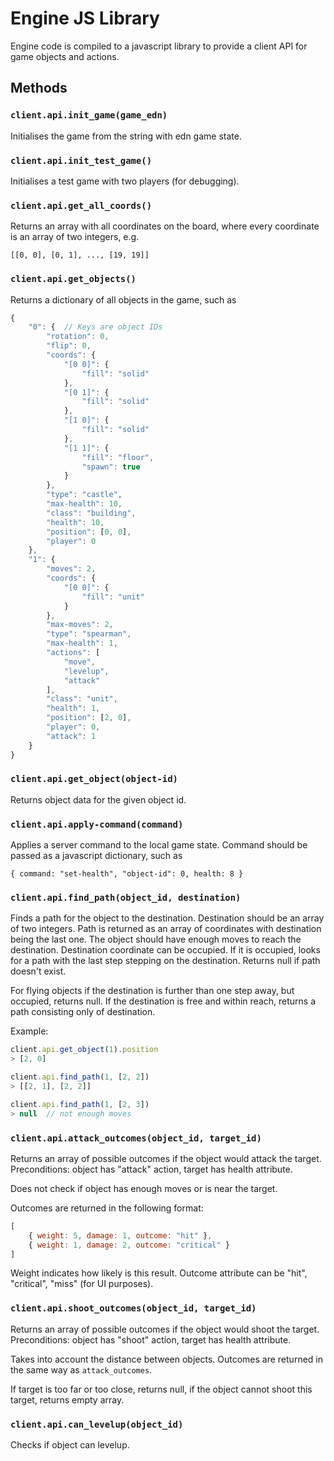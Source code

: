 # Engine JS Library

Engine code is compiled to a javascript library to provide a client API for game objects and actions.

## Methods

### `client.api.init_game(game_edn)`

Initialises the game from the string with edn game state.

### `client.api.init_test_game()`

Initialises a test game with two players (for debugging).

### `client.api.get_all_coords()`

Returns an array with all coordinates on the board, where every coordinate is an array of two integers, e.g.

`[[0, 0], [0, 1], ..., [19, 19]]`

### `client.api.get_objects()`

Returns a dictionary of all objects in the game, such as

```js
{
    "0": {  // Keys are object IDs
        "rotation": 0,
        "flip": 0,
        "coords": {
            "[0 0]": {
                "fill": "solid"
            },
            "[0 1]": {
                "fill": "solid"
            },
            "[1 0]": {
                "fill": "solid"
            },
            "[1 1]": {
                "fill": "floor",
                "spawn": true
            }
        },
        "type": "castle",
        "max-health": 10,
        "class": "building",
        "health": 10,
        "position": [0, 0],
        "player": 0
    },
    "1": {
        "moves": 2,
        "coords": {
            "[0 0]": {
                "fill": "unit"
            }
        },
        "max-moves": 2,
        "type": "spearman",
        "max-health": 1,
        "actions": [
            "move",
            "levelup",
            "attack"
        ],
        "class": "unit",
        "health": 1,
        "position": [2, 0],
        "player": 0,
        "attack": 1
    }
}
```

### `client.api.get_object(object-id)`

Returns object data for the given object id.


### `client.api.apply-command(command)`

Applies a server command to the local game state. Command should be passed as a javascript dictionary, such as

`{ command: "set-health", "object-id": 0, health: 8 }`

### `client.api.find_path(object_id, destination)`

Finds a path for the object to the destination.
Destination should be an array of two integers.
Path is returned as an array of coordinates with destination being the last one.
The object should have enough moves to reach the destination.
Destination coordinate can be occupied. If it is occupied, looks for a path with the last step stepping on the destination.
Returns null if path doesn't exist.

For flying objects if the destination is further than one step away, but occupied, returns null. If the destination is free and within reach, returns a path consisting only of destination.

Example:
```js
client.api.get_object(1).position
> [2, 0]

client.api.find_path(1, [2, 2])
> [[2, 1], [2, 2]]

client.api.find_path(1, [2, 3])
> null  // not enough moves
```

### `client.api.attack_outcomes(object_id, target_id)`

Returns an array of possible outcomes if the object would attack the target.
Preconditions: object has "attack" action, target has health attribute.

Does not check if object has enough moves or is near the target.

Outcomes are returned in the following format:
```js
[
    { weight: 5, damage: 1, outcome: "hit" },
    { weight: 1, damage: 2, outcome: "critical" }
]
```

Weight indicates how likely is this result.
Outcome attribute can be "hit", "critical", "miss" (for UI purposes).


### `client.api.shoot_outcomes(object_id, target_id)`

Returns an array of possible outcomes if the object would shoot the target.
Preconditions: object has "shoot" action, target has health attribute.

Takes into account the distance between objects.
Outcomes are returned in the same way as `attack_outcomes`.

If target is too far or too close, returns null, if the object cannot shoot this target, returns empty array.

### `client.api.can_levelup(object_id)`

Checks if object can levelup.

